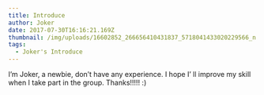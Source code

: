 ```yaml
---
title: Introduce
author: Joker
date: 2017-07-30T16:16:21.169Z
thumbnail: /img/uploads/16602852_266656410431837_5718041433020229566_n.jpg
tags:
  - Joker's Introduce
---
```

I’m Joker, a newbie, don’t have any experience. I hope I’ ll improve my skill when I take part in the group. Thanks!!!!! :)
